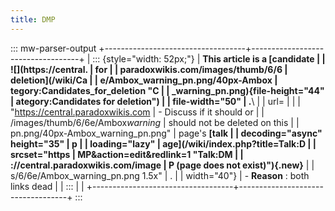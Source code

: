 ```yaml
---
title: DMP
---
```


::: mw-parser-output
+-----------------------------------+-----------------------------------+
| ::: {style="width: 52px;"} | **This article is a [candidate |
| ![](https://central. | for |
| paradoxwikis.com/images/thumb/6/6 | deletion](/wiki/Ca |
| e/Ambox_warning_pn.png/40px-Ambox | tegory:Candidates_for_deletion "C |
| \_warning_pn.png){file-height="44" | ategory:Candidates for deletion") |
| file-width="50" | .**\ |
| url= | |
| "https://central.paradoxwikis.com | - Discuss if it should or |
| /images/thumb/6/6e/Ambox*warning* | should not be deleted on this |
| pn.png/40px-Ambox_warning_pn.png" | page's **[talk |
| decoding="async" height="35" | p |
| loading="lazy" | age](/wiki/index.php?title=Talk:D |
| srcset="https | MP&action=edit&redlink=1 "Talk:DM |
| ://central.paradoxwikis.com/image | P (page does not exist)"){.new}** |
| s/6/6e/Ambox_warning_pn.png 1.5x" | . |
| width="40"} | - **Reason** : both links dead |
| ::: | |
+-----------------------------------+-----------------------------------+
:::

